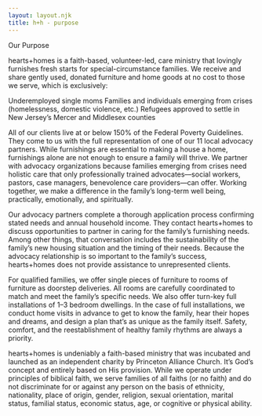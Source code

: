 ```yaml
---
layout: layout.njk
title: h+h - purpose
---
```


Our Purpose

hearts+homes is a faith-based, volunteer-led, care ministry that lovingly furnishes fresh starts for special-circumstance families. We receive and share gently used, donated furniture and home goods at no cost to those we serve, which is exclusively: 

Underemployed single moms
Families and individuals emerging from crises (homelessness, domestic violence, etc.)
Refugees approved to settle in New Jersey’s Mercer and Middlesex counties

All of our clients live at or below 150% of the Federal Poverty Guidelines. They come to us with the full representation of one of our 11 local advocacy partners. While furnishings are essential to making a house a home, furnishings alone are not enough to ensure a family will thrive. We partner with advocacy organizations because families emerging from crises need holistic care that only professionally trained advocates––social workers, pastors, case managers, benevolence care providers––can offer. Working together, we make a difference in the family’s long-term well being, practically, emotionally, and spiritually.

Our advocacy partners complete a thorough application process confirming stated needs and annual household income. They contact hearts+homes to discuss opportunities to partner in caring for the family’s furnishing needs. Among other things, that conversation includes the sustainability of the family’s new housing situation and the timing of their needs. Because the advocacy relationship is so important to the family’s success, hearts+homes does not provide assistance to unrepresented clients. 

For qualified families, we offer single pieces of furniture to rooms of furniture as doorstep deliveries. All rooms are carefully coordinated to match and meet the family’s specific needs. We also offer turn-key full installations of 1–3 bedroom dwellings. In the case of full installations, we conduct home visits in advance to get to know the family, hear their hopes and dreams, and design a plan that’s as unique as the family itself. Safety, comfort, and the reestablishment of healthy family rhythms are always a priority. 

hearts+homes is undeniably a faith-based ministry that was incubated and launched as an independent charity by Princeton Alliance Church. It’s God’s concept and entirely based on His provision. While we operate under principles of biblical faith, we serve families of all faiths (or no faith) and do not discriminate for or against any person on the basis of ethnicity, nationality, place of origin, gender, religion, sexual orientation, marital status, familial status, economic status, age, or cognitive or physical ability. 